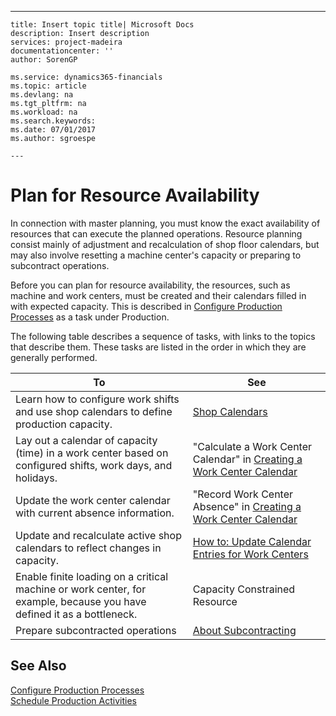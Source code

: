 ---
    title: Insert topic title| Microsoft Docs
    description: Insert description
    services: project-madeira
    documentationcenter: ''
    author: SorenGP

    ms.service: dynamics365-financials
    ms.topic: article
    ms.devlang: na
    ms.tgt_pltfrm: na
    ms.workload: na
    ms.search.keywords:
    ms.date: 07/01/2017
    ms.author: sgroespe

    ---
# Plan for Resource Availability
In connection with master planning, you must know the exact availability of resources that can execute the planned operations. Resource planning consist mainly of adjustment and recalculation of shop floor calendars, but may also involve resetting a machine center's capacity or preparing to subcontract operations.  
  
 Before you can plan for resource availability, the resources, such as machine and work centers, must be created and their calendars filled in with expected capacity. This is described in [Configure Production Processes](../configure-production-processes.md) as a task under Production.  
  
 The following table describes a sequence of tasks, with links to the topics that describe them. These tasks are listed in the order in which they are generally performed.  
  
|**To**|**See**|  
|------------|-------------|  
|Learn how to configure work shifts and use shop calendars to define production capacity.|[Shop Calendars](../shop-calendars.md)|  
|Lay out a calendar of capacity \(time\) in a work center based on configured shifts, work days, and holidays.|"Calculate a Work Center Calendar" in [Creating a Work Center Calendar](../how-to-create-work-center-calendars.md)|  
|Update the work center calendar with current absence information.|"Record Work Center Absence" in [Creating a Work Center Calendar](../how-to-create-work-center-calendars.md)|  
|Update and recalculate active shop calendars to reflect changes in capacity.|[How to: Update Calendar Entries for Work Centers](../how-to-update-calendar-entries-for-work-centers.md)|  
|Enable finite loading on a critical machine or work center, for example, because you have defined it as a bottleneck.|Capacity Constrained Resource|  
|Prepare subcontracted operations|[About Subcontracting](../about-subcontracting.md)|  
  
## See Also  
 [Configure Production Processes](../configure-production-processes.md)   
 [Schedule Production Activities](../schedule-production-activities.md)